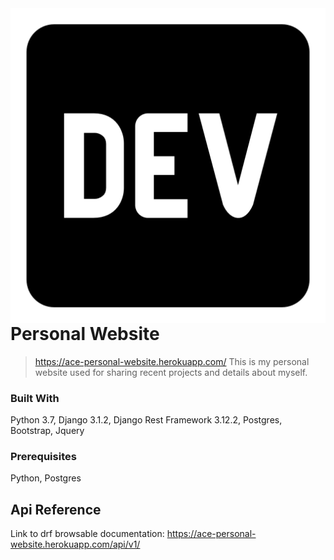<img src="./portfolio/static/portfolio/assets/img/favicon.png" alt="Site Logo" align="right">

# Personal Website 
> https://ace-personal-website.herokuapp.com/
This is my personal website used for sharing recent projects and details about myself.

### Built With
Python 3.7, Django 3.1.2, Django Rest Framework 3.12.2, Postgres, Bootstrap, Jquery

### Prerequisites
Python, Postgres

## Api Reference

Link to drf browsable documentation: https://ace-personal-website.herokuapp.com/api/v1/ 

